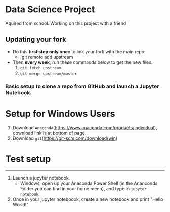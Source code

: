 # Data Science Project 

Aquired from school.
Working on this project with a friend

## Updating your fork
* Do this __first step only once__ to link your fork with the main repo:  
	* `git remote add upstream 
* Then __every week__, run these commands below to get the new files.
	1. `git fetch upstream`
	2. `git merge upstream/master`

### Basic setup to clone a repo from GitHub and launch a Jupyter Notebook.

# Setup for Windows Users
1. Download `Anaconda`(https://www.anaconda.com/products/individual), download link is at bottom of page.
2. Download `git`(https://git-scm.com/download/win)

# Test setup
---
1. Launch a jupyter notebook.
	* Windows, open up your Anaconda Power Shell (in the Ananconda Folder you can find in your home menu), and type in `jupyter notebook`.
2.  Once in your jupyter noteboook, create a new notebook and print "Hello World!"
